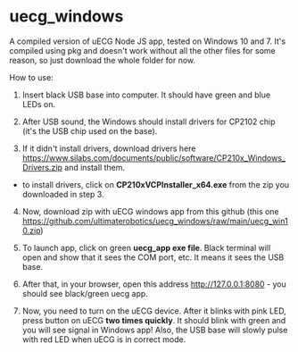 # uecg_windows
A compiled version of uECG Node JS app, tested on Windows 10 and 7.
It's compiled using pkg and doesn't work without all the other files for some reason, so just download the whole folder for now.

How to use:

1. Insert black USB base into computer. It should have green and blue LEDs on.

2. After USB sound, the Windows should install drivers for CP2102 chip (it's the USB chip used on the base).

3. If it didn't install drivers, download drivers here https://www.silabs.com/documents/public/software/CP210x_Windows_Drivers.zip and install them.
 - to install drivers, click on **CP210xVCPInstaller_x64.exe** from the zip you downloaded in step 3.
 
4. Now, download zip with uECG windows app from this github (this one https://github.com/ultimaterobotics/uecg_windows/raw/main/uecg_win10.zip)

5. To launch app, click on green **uecg_app exe file**. Black terminal will open and show that it sees the COM port, etc. It means it sees the USB base.

6. After that, in your browser, open this address http://127.0.0.1:8080 - you should see black/green uecg app.

7. Now, you need to turn on the uECG device. After it blinks with pink LED, press button on uECG **two times quickly**. It should blink with green and you will see signal in Windows app! Also, the USB base will slowly pulse with red LED when uECG is in correct mode.
